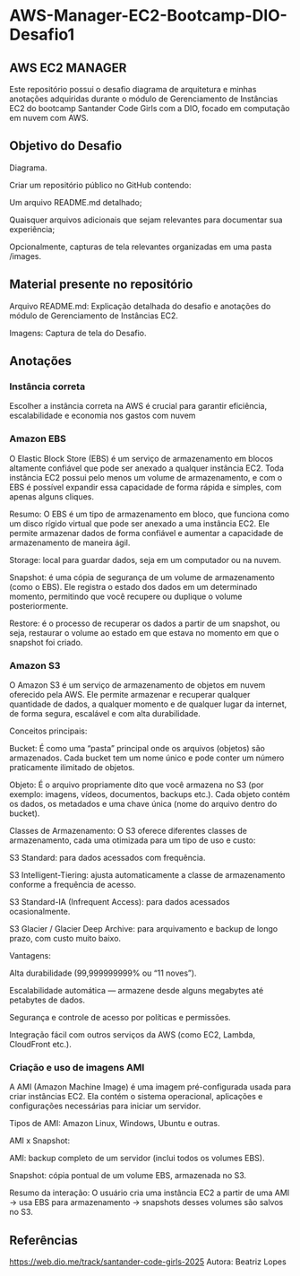# AWS-Manager-EC2-Bootcamp-DIO-Desafio1
## AWS EC2 MANAGER
Este repositório possui o desafio diagrama de arquitetura e minhas anotações adquiridas durante o módulo de Gerenciamento de Instâncias EC2 do bootcamp Santander Code Girls com a DIO, focado em computação em nuvem com AWS.

## Objetivo do Desafio

Diagrama.

Criar um repositório público no GitHub contendo: 

Um arquivo README.md detalhado;

Quaisquer arquivos adicionais que sejam relevantes para documentar sua experiência;

Opcionalmente, capturas de tela relevantes organizadas em uma pasta /images.

## Material presente no repositório
Arquivo README.md: Explicação detalhada do desafio e anotações do módulo de Gerenciamento de Instâncias EC2.

Imagens: Captura de tela do Desafio.

## Anotações
### Instância correta

Escolher a instância correta na AWS é crucial para garantir eficiência, escalabilidade e economia nos gastos com nuvem
  
### Amazon EBS
O Elastic Block Store (EBS) é um serviço de armazenamento em blocos altamente confiável que pode ser anexado a qualquer instância EC2. Toda instância EC2 possui pelo menos um volume de armazenamento, e com o EBS é possível expandir essa capacidade de forma rápida e simples, com apenas alguns cliques.

Resumo:
O EBS é um tipo de armazenamento em bloco, que funciona como um disco rígido virtual que pode ser anexado a uma instância EC2. Ele permite armazenar dados de forma confiável e aumentar a capacidade de armazenamento de maneira ágil.

Storage: local para guardar dados, seja em um computador ou na nuvem.

Snapshot: é uma cópia de segurança de um volume de armazenamento (como o EBS). Ele registra o estado dos dados em um determinado momento, permitindo que você recupere ou duplique o volume posteriormente.

Restore: é o processo de recuperar os dados a partir de um snapshot, ou seja, restaurar o volume ao estado em que estava no momento em que o snapshot foi criado.

### Amazon S3

O Amazon S3 é um serviço de armazenamento de objetos em nuvem oferecido pela AWS. Ele permite armazenar e recuperar qualquer quantidade de dados, a qualquer momento e de qualquer lugar da internet, de forma segura, escalável e com alta durabilidade.

Conceitos principais:

Bucket:
É como uma “pasta” principal onde os arquivos (objetos) são armazenados. Cada bucket tem um nome único e pode conter um número praticamente ilimitado de objetos.

Objeto:
É o arquivo propriamente dito que você armazena no S3 (por exemplo: imagens, vídeos, documentos, backups etc.). Cada objeto contém os dados, os metadados e uma chave única (nome do arquivo dentro do bucket).

Classes de Armazenamento:
O S3 oferece diferentes classes de armazenamento, cada uma otimizada para um tipo de uso e custo:

S3 Standard: para dados acessados com frequência.

S3 Intelligent-Tiering: ajusta automaticamente a classe de armazenamento conforme a frequência de acesso.

S3 Standard-IA (Infrequent Access): para dados acessados ocasionalmente.

S3 Glacier / Glacier Deep Archive: para arquivamento e backup de longo prazo, com custo muito baixo.

Vantagens:

Alta durabilidade (99,999999999% ou “11 noves”).

Escalabilidade automática — armazene desde alguns megabytes até petabytes de dados.

Segurança e controle de acesso por políticas e permissões.

Integração fácil com outros serviços da AWS (como EC2, Lambda, CloudFront etc.).

### Criação e uso de imagens AMI

A AMI (Amazon Machine Image) é uma imagem pré-configurada usada para criar instâncias EC2.
Ela contém o sistema operacional, aplicações e configurações necessárias para iniciar um servidor.

Tipos de AMI: Amazon Linux, Windows, Ubuntu e outras.

AMI x Snapshot:

AMI: backup completo de um servidor (inclui todos os volumes EBS).

Snapshot: cópia pontual de um volume EBS, armazenada no S3.

Resumo da interação:
O usuário cria uma instância EC2 a partir de uma AMI → usa EBS para armazenamento → snapshots desses volumes são salvos no S3.

## Referências
https://web.dio.me/track/santander-code-girls-2025
Autora: Beatriz Lopes




